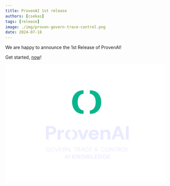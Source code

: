 ```yaml
---
title: ProvenAI 1st release
authors: [csekas]
tags: [release]
image: ./img/proven-govern-trace-control.png
date: 2024-07-18
---
```


We are happy to announce the 1st Release of ProvenAI!

Get started, [now](https://github.com/ctrl-space-labs/proven-ai)!

![ProvenAI blog post social logo](./img/proven-govern-trace-control.png)



<!--truncate-->

